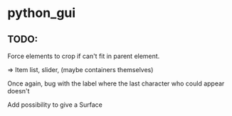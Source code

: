 # python_gui

## TODO:

Force elements to crop if can't fit in parent element.

=> Item list, slider, (maybe containers themselves)

Once again, bug with the label where the last character who could appear doesn't

Add possibility to give a Surface
